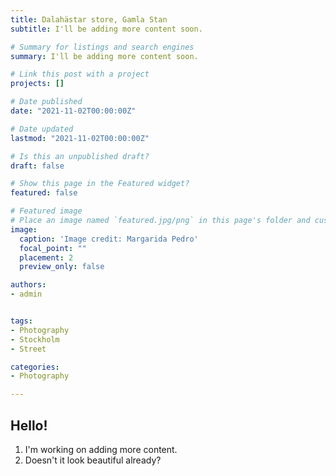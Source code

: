 ```yaml
---
title: Dalahästar store, Gamla Stan
subtitle: I'll be adding more content soon.

# Summary for listings and search engines
summary: I'll be adding more content soon.

# Link this post with a project
projects: []

# Date published
date: "2021-11-02T00:00:00Z"

# Date updated
lastmod: "2021-11-02T00:00:00Z"

# Is this an unpublished draft?
draft: false

# Show this page in the Featured widget?
featured: false

# Featured image
# Place an image named `featured.jpg/png` in this page's folder and customize its options here.
image:
  caption: 'Image credit: Margarida Pedro'
  focal_point: ""
  placement: 2
  preview_only: false

authors:
- admin


tags:
- Photography
- Stockholm
- Street

categories:
- Photography

---
```


## Hello! 

1. I'm working on adding more content. 
2. Doesn't it look beautiful already?

